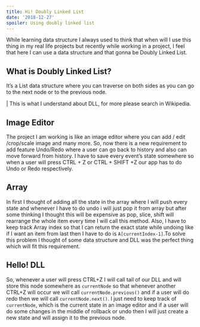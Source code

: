 ```yaml
---
title: Hi! Doubly Linked List
date: '2018-12-27'
spoiler: Using doubly linked list
---
```


While learning data structure I always used to think that when will I use this thing in my real life projects but recently while working in a project, I feel that here I can use a data structure and that gonna be Doubly Linked List.

## What is Doubly Linked List?

It’s a List data structure where you can traverse on both sides as you can go to the next node or to the previous node.

| This is what I understand about DLL, for more please search in Wikipedia.

## Image Editor

The project I am working is like an image editor where you can add / edit /crop/scale image and many more. So, now there is a new requirement to add feature Undo/Redo where a user can go back to history and also can move forward from history. I have to save every event’s state somewhere so when a user will press CTRL + Z or CTRL + SHIFT +Z our app has to do Undo or Redo respectively.

## Array

In first I thought of adding all the state in the array where I will push every state and whenever I have to do undo i will just pop it from array but after some thinking I thought this will be expensive as pop, slice, shift will rearrange the whole item every time I will call this method. Also, I have to keep track Array index so that I can return the exact state while undoing like if I want an item from last then I have to do is `A[currentIndex-1]`.To solve this problem I thought of some data structure and DLL was the perfect thing which will fit this requirement.

## Hello! DLL

So, whenever a user will press CTRL+Z I will call tail of our DLL and will store this node somewhere as `currentNode` so that whenever another CTRL+Z will occur we will call `currentNode.previous()` and if a user will do redo then we will call `currentNode.next()`. I just need to keep track of `currentNode`, which is the current state in an image editor and if a user will do some changes in the middle of rollback or undo then I will just create a new state and will assign it to the previous node.
